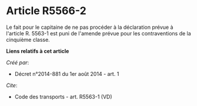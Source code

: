 # Article R5566-2

Le fait pour le capitaine de ne pas procéder à la déclaration prévue à l'article R. 5563-1 est puni de l'amende prévue pour
les contraventions de la cinquième classe.

**Liens relatifs à cet article**

_Créé par_:

  - Décret n°2014-881 du 1er août 2014 - art. 1

_Cite_:

  - Code des transports - art. R5563-1 (VD)
